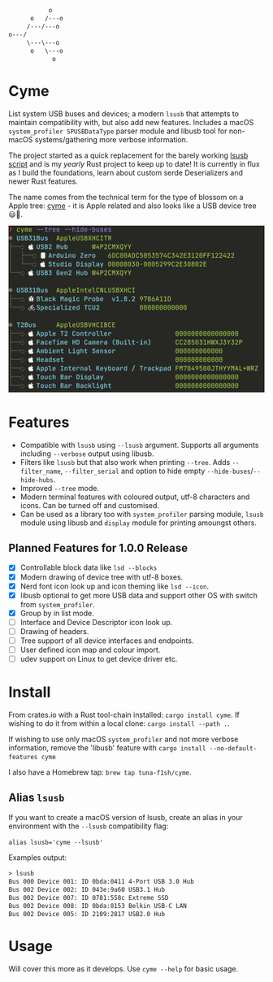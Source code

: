 ```
           o
      o   /---o
     /---/---o
o---/
     \---\---o
      o   \---o
            o
```
# Cyme

List system USB buses and devices; a modern `lsusb` that attempts to maintain compatibility with, but also add new features. Includes a macOS `system_profiler SPUSBDataType` parser module and libusb tool for non-macOS systems/gathering more verbose information.

The project started as a quick replacement for the barely working [lsusb script](https://github.com/jlhonora/lsusb) and is my _yearly_ Rust project to keep up to date! It is currently in flux as I build the foundations, learn about custom serde Deserializers and newer Rust features.

The name comes from the technical term for the type of blossom on a Apple tree: [cyme](https://en.wikipedia.org/wiki/Inflorescence#Determinate_or_cymose) - it is Apple related and also looks like a USB device tree 😃🌸.

![cli tree output](./img/cli-tree.png)

# Features

* Compatible with `lsusb` using `--lsusb` argument. Supports all arguments including `--verbose` output using libusb.
* Filters like `lsusb` but that also work when printing `--tree`. Adds `--filter_name`, `--filter_serial` and option to hide empty `--hide-buses`/`--hide-hubs`.
* Improved `--tree` mode.
* Modern terminal features with coloured output, utf-8 characters and icons. Can be turned off and customised.
* Can be used as a library too with `system_profiler` parsing module, `lsusb` module using libusb and `display` module for printing amoungst others.

## Planned Features for 1.0.0 Release

- [x] Controllable block data like `lsd --blocks`
- [x] Modern drawing of device tree with utf-8 boxes.
- [x] Nerd font icon look up and icon theming like `lsd --icon`.
- [x] libusb optional to get more USB data and support other OS with switch from `system_profiler`.
- [x] Group by in list mode.
- [ ] Interface and Device Descriptor icon look up.
- [ ] Drawing of headers.
- [ ] Tree support of all device interfaces and endpoints.
- [ ] User defined icon map and colour import.
- [ ] udev support on Linux to get device driver etc.

# Install

From crates.io with a Rust tool-chain installed: `cargo install cyme`. If wishing to do it from within a local clone: `cargo install --path .`.

If wishing to use only macOS `system_profiler` and not more verbose information, remove the 'libusb' feature with `cargo install --no-default-features cyme`

I also have a Homebrew tap: `brew tap tuna-f1sh/cyme`.

## Alias `lsusb`

If you want to create a macOS version of lsusb, create an alias in your environment with the `--lsusb` compatibility flag:

`alias lsusb='cyme --lsusb'`

Examples output:

```
> lsusb
Bus 000 Device 001: ID 0bda:0411 4-Port USB 3.0 Hub
Bus 002 Device 002: ID 043e:9a60 USB3.1 Hub
Bus 002 Device 007: ID 0781:558c Extreme SSD
Bus 002 Device 008: ID 0bda:8153 Belkin USB-C LAN
Bus 002 Device 005: ID 2109:2817 USB2.0 Hub
```

# Usage

Will cover this more as it develops. Use `cyme --help` for basic usage.
